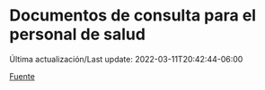 # Documentos de consulta para el personal de salud

Última actualización/Last update: 2022-03-11T20:42:44-06:00

 [Fuente](https://coronavirus.gob.mx/personal-de-salud/documentos-de-consulta/)
